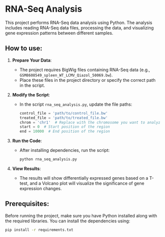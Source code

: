 # RNA-Seq Analysis

This project performs RNA-Seq data analysis using Python. The analysis includes reading RNA-Seq data files, processing the data, and visualizing gene expression patterns between different samples.

## How to use:

1. **Prepare Your Data**:
   - The project requires BigWig files containing RNA-Seq data (e.g., `GSM8608549_spleen_WT_LCMV_Qiazol_50069.bw`).
   - Place these files in the project directory or specify the correct path in the script.

2. **Modify the Script**:
   - In the script `rna_seq_analysis.py`, update the file paths:
     ```python
     control_file = 'path/to/control_file.bw'
     treated_file = 'path/to/treated_file.bw'
     chrom = 'chr1'  # Replace with the chromosome you want to analyze
     start = 0  # Start position of the region
     end = 10000  # End position of the region
     ```

3. **Run the Code**:
   - After installing dependencies, run the script:
     ```bash
     python rna_seq_analysis.py
     ```

4. **View Results**:
   - The results will show differentially expressed genes based on a T-test, and a Volcano plot will visualize the significance of gene expression changes.

## Prerequisites:

Before running the project, make sure you have Python installed along with the required libraries. You can install the dependencies using:

```bash
pip install -r requirements.txt

